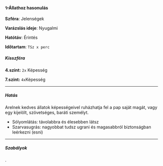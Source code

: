 #### ✨Állathoz hasonulás

**Szféra**: Jelenségek

**Varázslás ideje**: Nyugalmi

**Hatótáv**: Érintés

**Időtartam**: `TSz x perc`

##### Kisszféra

**4.szint:** `2x` Képesség

**7.szint:** `4x`Képesség


---
##### Hatás

Arelnek kedves állatok képességeivel ruházhatja fel a pap saját magát, vagy egy kijelölt, szövetséges, baráti személyt.

- Sólyomlátás: távolabbra és élesebben látsz
- Szarvasugrás: nagyobbat tudsz ugrani és magasabbról biztonságban leérkezni (esni)

---
##### Szabályok

.
